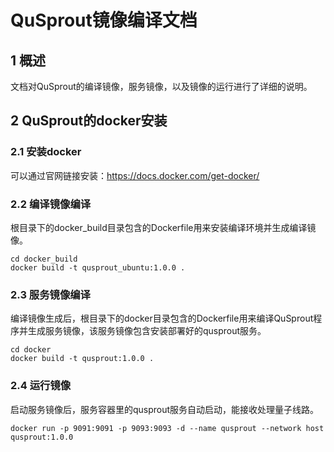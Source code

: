 # QuSprout镜像编译文档
## 1 概述
文档对QuSprout的编译镜像，服务镜像，以及镜像的运行进行了详细的说明。

## 2 QuSprout的docker安装
### 2.1 安装docker
可以通过官网链接安装：https://docs.docker.com/get-docker/

### 2.2 编译镜像编译
根目录下的docker_build目录包含的Dockerfile用来安装编译环境并生成编译镜像。
```
cd docker_build
docker build -t qusprout_ubuntu:1.0.0 .
```

### 2.3 服务镜像编译
编译镜像生成后，根目录下的docker目录包含的Dockerfile用来编译QuSprout程序并生成服务镜像，该服务镜像包含安装部署好的qusprout服务。
```
cd docker
docker build -t qusprout:1.0.0 .
```

### 2.4 运行镜像
启动服务镜像后，服务容器里的qusprout服务自动启动，能接收处理量子线路。

```
docker run -p 9091:9091 -p 9093:9093 -d --name qusprout --network host qusprout:1.0.0
```